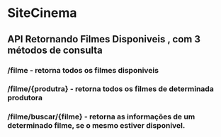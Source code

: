 # SiteCinema
## API Retornando Filmes Disponiveis , com 3 métodos de consulta
### /filme - retorna todos os filmes disponiveis
### /filme/{produtra} - retorna todos os filmes de determinada produtora
### /filme/buscar/{filme} - retorna as informações de um determinado filme, se o mesmo estiver disponivel.

